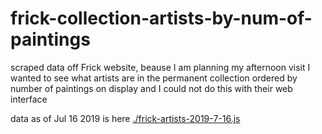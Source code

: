 # frick-collection-artists-by-num-of-paintings
scraped data off Frick website, beause I am planning my afternoon visit I wanted to see what artists are in the permanent collection ordered by number of paintings on display and I could not do this with their web interface

data as of Jul 16 2019 is here [./frick-artists-2019-7-16.js](./frick-artists-2019-7-16.js)
